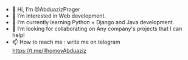 - 👋 Hi, I’m @AbduazizProger
- 👀 I’m interested in Web development.
- 🌱 I’m currently learning Python + Django and Java development.
- 💞️ I’m looking for collaborating on Any company's projects that I can help!
- 📫 How to reach me : write me on telegram https://t.me/IlhomovAbduaziz

<!---
AbduazizProger/AbduazizProger is a ✨ special ✨ repository because its `README.md` (this file) appears on your GitHub profile.
You can click the Preview link to take a look at your changes.
--->
